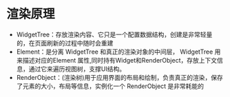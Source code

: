 # 渲染原理

* WidgetTree：存放渲染内容、它只是一个配置数据结构，创建是非常轻量的，在页面刷新的过程中随时会重建
* Element：是分离 WidgetTree 和真正的渲染对象的中间层， WidgetTree 用来描述对应的Element 属性,同时持有Widget和RenderObject，存放上下文信息，通过它来遍历视图树，支撑UI结构。
* RenderObject：(渲染树)用于应用界面的布局和绘制，负责真正的渲染，保存了元素的大小，布局等信息，实例化一个 RenderObject 是非常耗能的